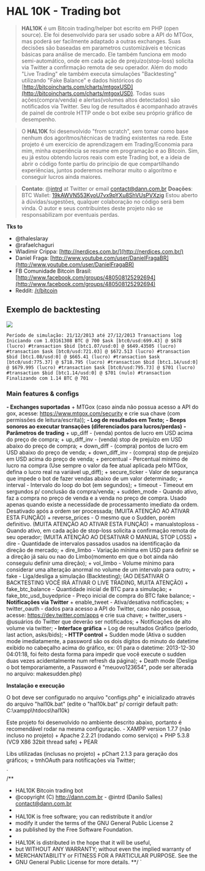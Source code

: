 # HAL 10K - Trading bot

>**HAL10K** é um Bitcoin trading/helper bot escrito em PHP (open source). Ele foi desenvolvido para ser usado sobre a API do MTGox, mas poderá ser facilmente adaptado a outras exchanges. Suas decisões são baseadas em parametros customizáveis e técnicas básicas para análise de mercado. Ele também funciona em modo semi-automático, onde em cada ação de prejuízo(stop-loss) solicita via Twitter a confirmação remota de seu operador. Além do modo "Live Trading" ele também executa simulações "Backtesting" utilizando "Fake Balance" e dados históricos do [http://bitcoincharts.com/charts/mtgoxUSD](http://bitcoincharts.com/charts/mtgoxUSD). Todas suas ações(compra/venda) e alertas(volumes altos detectados) são notificados via Twitter. Seu log de resultados é acompanhado através de painel de controle HTTP onde o bot exibe seu próprio gráfico de desempenho.

>O **HAL10K** foi desenvolvido "from scratch", sem tomar como base nenhum dos agorítmos/técnicas de trading existentes na rede. Este projeto é um exercício de aprendizagem em Trading/Economia para mim, minha experiência se resume em programação e ao Bitcoin. Sim, eu já estou obtendo lucros reais com este Trading bot, e a ideia de abrir o código fonte partiu do princípio de que compartilhando experiências, juntos poderemos melhorar muito o algorítmo e conseguir lucros ainda maiores.

>**Contato**: @[intrd](http://twitter.com/intrd) at Twitter or email [contact@dann.com.br](mailto:contact@dann.com.br)
>**Doações**: BTC Wallet: [19kAWVN553KyoU7vx9pYXu8ShVUsPVXzig](https://blockchain.info/address/19kAWVN553KyoU7vx9pYXu8ShVUsPVXzig)
>Estou aberto à dúvidas/sugestões, qualquer colaboração no código será bem vinda. 
>O autor e seus contribuintes deste projeto não se responsabilizam por eventuais perdas. 

**Tks to**
* @thaleslaray 
* @rafaelchaguri 
* Wladimir Crippa: [http://nerdices.com.br/](http://nerdices.com.br/) 
* Daniel Fraga: [http://www.youtube.com/user/DanielFragaBR](http://www.youtube.com/user/DanielFragaBR) 
* FB Comunidade Bitcoin Brasil: [http://www.facebook.com/groups/480508125292694](http://www.facebook.com/groups/480508125292694) 
* Reddit: [/r/bitcoin](http://www.reddit.com/r/bitcoin) 

## Exemplo de backtesting

![](http://dann.com.br/chart_sample.png)

`
Período de simulação: 21/12/2013 até 27/12/2013
Transactions log
Iniciando com 1.03161308 BTC @ 700
$ask [btc0/usd:699.43] @ $678 (lucro) #transaction
$bid [btc1.07/usd:0] @ $649.43505 (lucro) #transaction
$ask [btc0/usd:721.03] @ $672.513 (lucro) #transaction
$bid [btc1.08/usd:0] @ $665.41 (lucro) #transaction
$ask [btc0/usd:775.37] @ $718.795 (lucro) #transaction
$bid [btc1.14/usd:0] @ $679.995 (lucro) #transaction
$ask [btc0/usd:795.73] @ $701 (lucro) #transaction
$bid [btc1.14/usd:0] @ $701 (nulo) #transaction
Finalizando com 1.14 BTC @ 701
`

### Main features & configs

**- Exchanges suportadas** 
    + MTGox (caso ainda não possua acesso a API do gox, acesse: https://www.mtgox.com/security e crie sua chave (com permissões de leitura/escrita)); 
**- Log de resultados em Texto;**
**- Beeps sonoros ao executar transações (diferenciados para lucros/perdas)**
**- Parâmetros de trading**
    + up_diff - (venda) pontos de lucro em USD acima do preço de compra; 
    + up_diff_inv - (venda) stop de prejuízo em USD abaixo do preço de compra; 
    + down_diff - (compra) pontos de lucro em USD abaixo do preço de venda; 
    + down_diff_inv - (compra) stop de prejuízo em USD acima do preço de venda; 
    + percentual - Percentual mínimo de lucro na compra (Use sempre o valor da fee atual aplicada pelo MTGox, defina o lucro real na variável up_diff); 
    + secure_ticker - Valor de segurança que impede o bot de fazer vendas abaixo de um valor determinado; 
    + interval - Intervalo do loop do bot (em segundos); 
    + timeout - Timeout em sergundos p/ conclusão da compra/venda; 
    + sudden_mode - Quando ativo, faz a compra no preço de venda e a venda no preço de compra. Usado apenas quando existe a necessidade de processamento imediato da ordem. Desativado após a ordem ser processada; (MUITA ATENÇÃO AO ATIVAR ESTA FUNÇÃO) 
    + reverse_prices - O mesmo que o Sudden, porém definitivo. (MUITA ATENÇÃO AO ATIVAR ESTA FUNÇÃO) 
    + manualstoploss - Quando ativo, em cada ação de stop-loss solicita a confirmação remota de seu operador; (MUITA ATENÇÃO AO DESATIVAR O MANUAL STOP LOSS) 
    + dire - Quantidade de intervalos passados usados na identificação da direção de mercado; 
    + dire_limbo - Variação mínima em USD para definir se a direção já saiu ou nao do Limbo(momento em que o bot ainda não conseguiu definir uma direção); 
    + vol_limbo - Volume mínimo para considerar uma alteração anormal no volume de um intervalo para outro; 
    + fake - Liga/desliga a simulação (Backtesting); (AO DESATIVAR O BACKTESTING VOCÊ IRÁ ATIVAR O LIVE TRADING, MUITA ATENÇÃO) 
    + fake_btc_balance - Quantidade inicial de BTC para a simulação; 
    + fake_btc_usd_buyedprice - Preço inicial de compra do BTC fake balance; 
**- Notificações via Twitter**
    + enable_tweet - Ativa/desativa notificações; 
    + twitter_oauth - dados para acesso a API do Twitter, caso não possua, acesse: https://dev.twitter.com/apps e crie sua chave; 
    + twitter_users - @usuários do Twitter que deverão ser notificados; 
    + Notificações de alto volume via twitter; 
**- Interface gráfica**
    + Log de resultados Gráfico (período, last action, asks/bids); 
    **- HTTP control**
        + Sudden mode (Ativa o sudden mode imediatamente, a password são os dois dígitos do minuto do datetime exibido no cabeçalho acima do gráfico, ex: 01 para o datetime: 2013-12-30 04:01:18, foi feito desta forma para impedir que você execute o sudden duas vezes acidentalmente num refresh da página); 
        + Death mode (Desliga o bot temporariamente, a Password é "meuovo123654", pode ser alterada no arquivo: makesudden.php) 

**Instalação e execução**

O bot deve ser configurado no arquivo "configs.php" e inicializado através do arquivo "hal10k.bat" (edite o "hal10k.bat" p/ corrigir default path: C:\xampp\htdocs\hal10k) 

Este projeto foi desenvolvido no ambiente descrito abaixo, portanto é recomendável rodar na mesma configuração. 
    - XAMPP version 1.7.7 (não incluso no projeto) 
        + Apache 2.2.21 (rodando como serviço) 
        + PHP 5.3.8 (VC9 X86 32bit thread safe) + PEAR 

Libs utilizadas (inclusas no projeto) 
    + pChart 2.1.3 para geração dos gráficos; 
    + tmhOAuth para notificações via Twitter; 

`    
/** 
* HAL10K Bitcoin trading bot
* @copyright (C) http://dann.com.br - @intrd (Danilo Salles) <contact@dann.com.br>
*
* HAL10K is free software; you can redistribute it and/or
* modify it under the terms of the GNU General Public License 2
* as published by the Free Software Foundation.
* 
* HAL10K is distributed in the hope that it will be useful,
* but WITHOUT ANY WARRANTY; without even the implied warranty of
* MERCHANTABILITY or FITNESS FOR A PARTICULAR PURPOSE.  See the
* GNU General Public License for more details.
**/
`
